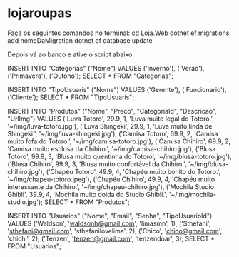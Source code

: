 # lojaroupas
Faça os seguintes comandos no terminal:
cd Loja.Web
dotnet ef migrations add nomeDaMigration
dotnet ef database update

Depois vá ao banco e ative o script abaixo:

INSERT INTO "Categorias" ("Nome") VALUES 
('Inverno'),
('Verão'),
('Primavera'),
('Outono');
SELECT * FROM "Categorias";

INSERT INTO "TipoUsuaris" ("Nome") VALUES 
('Gerente'),
('Funcionario'),
('Cliente');
SELECT * FROM "TipoUsuaris";

INSERT INTO "Produtos" ("Nome", "Preco", "CategoriaId", "Descricao", "UrlImg") VALUES 
('Luva Totoro', 29.9, 1, 'Luva muito legal do Totoro.', '~/img/luva-totoro.jpg'),
('Luva Shingeki', 29.9, 1, 'Luva muito linda de Shingeki.', '~/img/luva-shingeki.jpg'),
('Camisa Totoro', 69.9, 2, 'Camisa muito fofa do Totoro.', '~/img/camisa-totoro.jpg'),
('Camisa Chihiro', 69.9, 2, 'Camisa muito estilosa da Chihiro.', '~/img/camisa-chihiro.jpg'),
('Blusa Totoro', 99.9, 3, 'Blusa muito quentinha do Totoro', '~/img/blusa-totoro.jpg'),
('Blusa Chihiro', 99.9, 3, 'Blusa muito confortável da Chihiro.', '~/img/blusa-chihiro.jpg'),
('Chapéu Totoro', 49.9, 4, 'Chapéu muito bonito do Totoro.', '~/img/chapeu-totoro.jpeg'),
('Chapéu Chihiro', 49.9, 4, 'Chapéu muito interessante da Chihiro.', '~/img/chapeu-chihiro.jpg'),
('Mochila Studio Ghibli', 39.9, 4, 'Mochila muito doida do Studio Ghibli.', '~/img/mochila-studio.jpg');
SELECT * FROM "Produtos";

INSERT INTO "Usuarios" ("Nome", "Email", "Senha", "TipoUsuarioId") VALUES 
('Waldson', 'waldsonh@gmail.com', 'limasmn', 1),
('Sthefani', 'sthefani@gmail.com', 'sthefanilovelima', 2),
('Chico', 'chico@gmail.com', 'chichi', 2),
('Tenzen', 'tenzen@gmail.com', 'tenzendoar', 3);
SELECT * FROM "Usuarios";